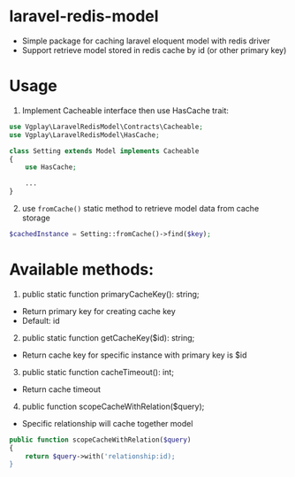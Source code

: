 # laravel-redis-model
- Simple package for caching laravel eloquent model with redis driver
- Support retrieve model stored in redis cache by id (or other primary key)

# Usage
1. Implement Cacheable interface then use HasCache trait:
```php
use Vgplay\LaravelRedisModel\Contracts\Cacheable;
use Vgplay\LaravelRedisModel\HasCache;

class Setting extends Model implements Cacheable
{
    use HasCache;

    ...
}


```

2. use `fromCache()` static method to retrieve model data from cache storage
```php
$cachedInstance = Setting::fromCache()->find($key);
```

# Available methods:
1. public static function primaryCacheKey(): string;
- Return primary key for creating cache key 
- Default: id

2. public static function getCacheKey($id): string;
- Return cache key for specific instance with primary key is $id

3. public static function cacheTimeout(): int;
- Return cache timeout

4. public function scopeCacheWithRelation($query);
- Specific relationship will cache together model
```php
public function scopeCacheWithRelation($query)
{
    return $query->with('relationship:id);
}
```